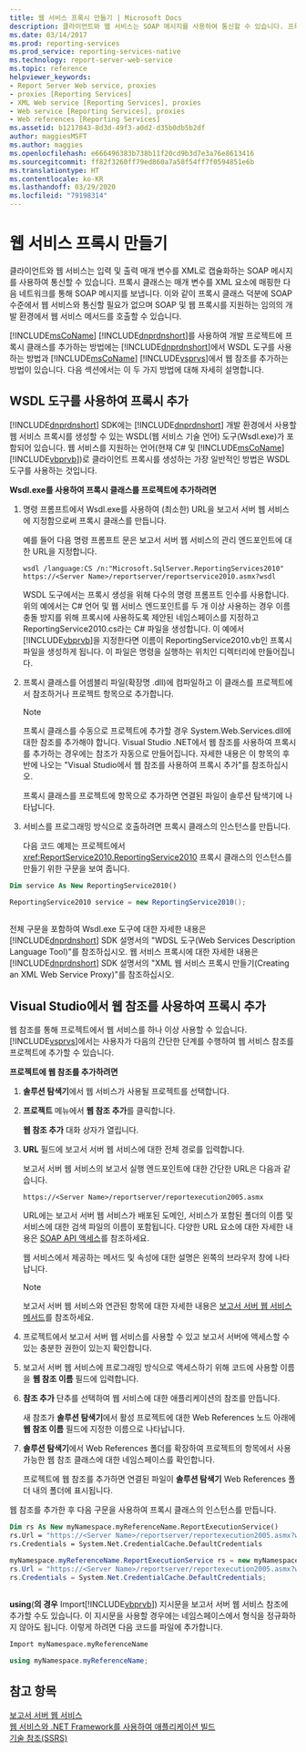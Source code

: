 ```yaml
---
title: 웹 서비스 프록시 만들기 | Microsoft Docs
description: 클라이언트와 웹 서비스는 SOAP 메시지를 사용하여 통신할 수 있습니다. 프록시 클래스를 프로젝트에 추가하여 매개 변수를 XML 요소에 매핑하고 SOAP 메시지를 보냅니다.
ms.date: 03/14/2017
ms.prod: reporting-services
ms.prod_service: reporting-services-native
ms.technology: report-server-web-service
ms.topic: reference
helpviewer_keywords:
- Report Server Web service, proxies
- proxies [Reporting Services]
- XML Web service [Reporting Services], proxies
- Web service [Reporting Services], proxies
- Web references [Reporting Services]
ms.assetid: b1217843-8d3d-49f3-a0d2-d35b0db5b2df
author: maggiesMSFT
ms.author: maggies
ms.openlocfilehash: e666496383b738b11f20cd9b3d7e3a76e8613416
ms.sourcegitcommit: ff82f3260ff79ed860a7a58f54ff7f0594851e6b
ms.translationtype: HT
ms.contentlocale: ko-KR
ms.lasthandoff: 03/29/2020
ms.locfileid: "79198314"
---
```

# <a name="creating-the-web-service-proxy"></a>웹 서비스 프록시 만들기
  클라이언트와 웹 서비스는 입력 및 출력 매개 변수를 XML로 캡슐화하는 SOAP 메시지를 사용하여 통신할 수 있습니다. 프록시 클래스는 매개 변수를 XML 요소에 매핑한 다음 네트워크를 통해 SOAP 메시지를 보냅니다. 이와 같이 프록시 클래스 덕분에 SOAP 수준에서 웹 서비스와 통신할 필요가 없으며 SOAP 및 웹 프록시를 지원하는 임의의 개발 환경에서 웹 서비스 메서드를 호출할 수 있습니다.  
  
 [!INCLUDE[msCoName](../../../includes/msconame-md.md)] [!INCLUDE[dnprdnshort](../../../includes/dnprdnshort-md.md)]를 사용하여 개발 프로젝트에 프록시 클래스를 추가하는 방법에는 [!INCLUDE[dnprdnshort](../../../includes/dnprdnshort-md.md)]에서 WSDL 도구를 사용하는 방법과 [!INCLUDE[msCoName](../../../includes/msconame-md.md)] [!INCLUDE[vsprvs](../../../includes/vsprvs-md.md)]에서 웹 참조를 추가하는 방법이 있습니다. 다음 섹션에서는 이 두 가지 방법에 대해 자세히 설명합니다.  
  
## <a name="adding-the-proxy-using-the-wsdl-tool"></a>WSDL 도구를 사용하여 프록시 추가  
 [!INCLUDE[dnprdnshort](../../../includes/dnprdnshort-md.md)] SDK에는 [!INCLUDE[dnprdnshort](../../../includes/dnprdnshort-md.md)] 개발 환경에서 사용할 웹 서비스 프록시를 생성할 수 있는 WSDL(웹 서비스 기술 언어) 도구(Wsdl.exe)가 포함되어 있습니다. 웹 서비스를 지원하는 언어(현재 C# 및 [!INCLUDE[msCoName](../../../includes/msconame-md.md)] [!INCLUDE[vbprvb](../../../includes/vbprvb-md.md)])로 클라이언트 프록시를 생성하는 가장 일반적인 방법은 WSDL 도구를 사용하는 것입니다.  
  
 **Wsdl.exe를 사용하여 프록시 클래스를 프로젝트에 추가하려면**  
  
1.  명령 프롬프트에서 Wsdl.exe를 사용하여 (최소한) URL을 보고서 서버 웹 서비스에 지정함으로써 프록시 클래스를 만듭니다.  
  
     예를 들어 다음 명령 프롬프트 문은 보고서 서버 웹 서비스의 관리 엔드포인트에 대한 URL을 지정합니다.  
  
    ```  
    wsdl /language:CS /n:"Microsoft.SqlServer.ReportingServices2010" https://<Server Name>/reportserver/reportservice2010.asmx?wsdl  
    ```  
  
     WSDL 도구에서는 프록시 생성을 위해 다수의 명령 프롬프트 인수를 사용합니다. 위의 예에서는 C# 언어 및 웹 서비스 엔드포인트를 두 개 이상 사용하는 경우 이름 충돌 방지를 위해 프록시에 사용하도록 제안된 네임스페이스를 지정하고 ReportingService2010.cs라는 C# 파일을 생성합니다. 이 예에서 [!INCLUDE[vbprvb](../../../includes/vbprvb-md.md)]을 지정한다면 이름이 ReportingService2010.vb인 프록시 파일을 생성하게 됩니다. 이 파일은 명령을 실행하는 위치인 디렉터리에 만들어집니다.  
  
2.  프록시 클래스를 어셈블리 파일(확장명 .dll)에 컴파일하고 이 클래스를 프로젝트에서 참조하거나 프로젝트 항목으로 추가합니다.  
  
    > [!NOTE]  
    >  프록시 클래스를 수동으로 프로젝트에 추가할 경우 System.Web.Services.dll에 대한 참조를 추가해야 합니다. Visual Studio .NET에서 웹 참조를 사용하여 프록시를 추가하는 경우에는 참조가 자동으로 만들어집니다. 자세한 내용은 이 항목의 후반에 나오는 "Visual Studio에서 웹 참조를 사용하여 프록시 추가"를 참조하십시오.  
  
     프록시 클래스를 프로젝트에 항목으로 추가하면 연결된 파일이 솔루션 탐색기에 나타납니다.  
  
3.  서비스를 프로그래밍 방식으로 호출하려면 프록시 클래스의 인스턴스를 만듭니다.  
  
     다음 코드 예제는 프로젝트에서 <xref:ReportService2010.ReportingService2010> 프록시 클래스의 인스턴스를 만들기 위한 구문을 보여 줍니다.  
  
```vb  
Dim service As New ReportingService2010()  
```  
  
```csharp  
ReportingService2010 service = new ReportingService2010();  
  
```  
  
 전체 구문을 포함하여 Wsdl.exe 도구에 대한 자세한 내용은 [!INCLUDE[dnprdnshort](../../../includes/dnprdnshort-md.md)] SDK 설명서의 "WDSL 도구(Web Services Description Language Tool)"를 참조하십시오. 웹 서비스 프록시에 대한 자세한 내용은 [!INCLUDE[dnprdnshort](../../../includes/dnprdnshort-md.md)] SDK 설명서의 "XML 웹 서비스 프록시 만들기(Creating an XML Web Service Proxy)"를 참조하십시오.  
  
## <a name="adding-the-proxy-using-a-web-reference-in-visual-studio"></a>Visual Studio에서 웹 참조를 사용하여 프록시 추가  
 웹 참조를 통해 프로젝트에서 웹 서비스를 하나 이상 사용할 수 있습니다. [!INCLUDE[vsprvs](../../../includes/vsprvs-md.md)]에서는 사용자가 다음의 간단한 단계를 수행하여 웹 서비스 참조를 프로젝트에 추가할 수 있습니다.  
  
 **프로젝트에 웹 참조를 추가하려면**  
  
1.  **솔루션 탐색기**에서 웹 서비스가 사용될 프로젝트를 선택합니다.  
  
2.  **프로젝트** 메뉴에서 **웹 참조 추가**를 클릭합니다.  
  
     **웹 참조 추가** 대화 상자가 열립니다.  
  
3.  **URL** 필드에 보고서 서버 웹 서비스에 대한 전체 경로를 입력합니다.  
  
     보고서 서버 웹 서비스의 보고서 실행 엔드포인트에 대한 간단한 URL은 다음과 같습니다.  
  
    ```  
    https://<Server Name>/reportserver/reportexecution2005.asmx  
    ```  
  
     URL에는 보고서 서버 웹 서비스가 배포된 도메인, 서비스가 포함된 폴더의 이름 및 서비스에 대한 검색 파일의 이름이 포함됩니다. 다양한 URL 요소에 대한 자세한 내용은 [SOAP API 액세스](../../../reporting-services/report-server-web-service/accessing-the-soap-api.md)를 참조하세요.  
  
     웹 서비스에서 제공하는 메서드 및 속성에 대한 설명은 왼쪽의 브라우저 창에 나타납니다.  
  
    > [!NOTE]  
    >  보고서 서버 웹 서비스와 연관된 항목에 대한 자세한 내용은 [보고서 서버 웹 서비스 메서드](../../../reporting-services/report-server-web-service/methods/report-server-web-service-methods.md)를 참조하세요.  
  
4.  프로젝트에서 보고서 서버 웹 서비스를 사용할 수 있고 보고서 서버에 액세스할 수 있는 충분한 권한이 있는지 확인합니다.  
  
5.  보고서 서버 웹 서비스에 프로그래밍 방식으로 액세스하기 위해 코드에 사용할 이름을 **웹 참조 이름** 필드에 입력합니다.  
  
6.  **참조 추가** 단추를 선택하여 웹 서비스에 대한 애플리케이션의 참조를 만듭니다.  
  
     새 참조가 **솔루션 탐색기**에서 활성 프로젝트에 대한 Web References 노드 아래에 **웹 참조 이름** 필드에 지정한 이름으로 나타납니다.  
  
7.  **솔루션 탐색기**에서 Web References 폴더를 확장하여 프로젝트의 항목에서 사용 가능한 웹 참조 클래스에 대한 네임스페이스를 확인합니다.  
  
     프로젝트에 웹 참조를 추가하면 연결된 파일이 **솔루션 탐색기** Web References 폴더 내의 폴더에 표시됩니다.  
  
 웹 참조를 추가한 후 다음 구문을 사용하여 프록시 클래스의 인스턴스를 만듭니다.  
  
```vb  
Dim rs As New myNamespace.myReferenceName.ReportExecutionService()  
rs.Url = "https://<Server Name>/reportserver/reportexecution2005.asmx?wsdl"  
rs.Credentials = System.Net.CredentialCache.DefaultCredentials  
```  
  
```csharp  
myNamespace.myReferenceName.ReportExecutionService rs = new myNamespace.myReferenceName.ReportExecutionService();  
rs.Url = "https://<Server Name>/reportserver/reportexecution2005.asmx?wsdl";  
rs.Credentials = System.Net.CredentialCache.DefaultCredentials;  
  
```  
  
 **using**(**의 경우** Import[!INCLUDE[vbprvb](../../../includes/vbprvb-md.md)]) 지시문을 보고서 서버 웹 서비스 참조에 추가할 수도 있습니다. 이 지시문을 사용할 경우에는 네임스페이스에서 형식을 정규화하지 않아도 됩니다. 이렇게 하려면 다음 코드를 파일에 추가합니다.  
  
```vb  
Import myNamespace.myReferenceName  
```  
  
```csharp  
using myNamespace.myReferenceName;  
```  
  
## <a name="see-also"></a>참고 항목  
 [보고서 서버 웹 서비스](../../../reporting-services/report-server-web-service/report-server-web-service.md)   
 [웹 서비스와 .NET Framework를 사용하여 애플리케이션 빌드](../../../reporting-services/report-server-web-service/net-framework/building-applications-using-the-web-service-and-the-net-framework.md)   
 [기술 참조&#40;SSRS&#41;](../../../reporting-services/technical-reference-ssrs.md)  
  
  
